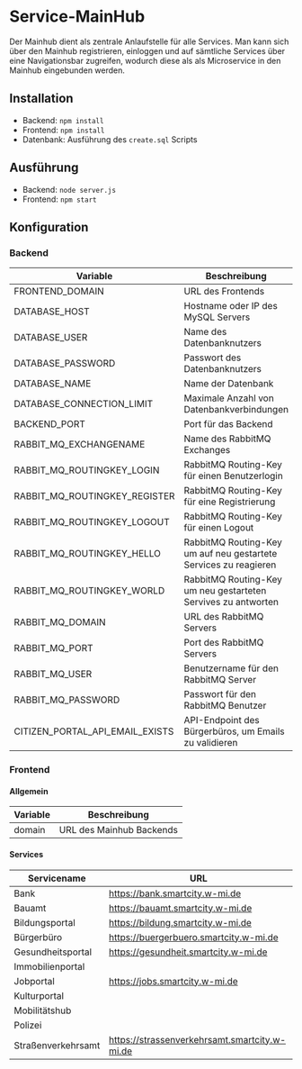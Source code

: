 # Service-MainHub
Der Mainhub dient als zentrale Anlaufstelle für alle Services. Man kann sich über den Mainhub registrieren, einloggen und auf sämtliche Services über eine Navigationsbar zugreifen,
wodurch diese als als Microservice in den Mainhub eingebunden werden.

## Installation
- Backend: `npm install`
- Frontend: `npm install`
- Datenbank: Ausführung des `create.sql` Scripts

## Ausführung
- Backend: `node server.js`
- Frontend: `npm start`

## Konfiguration
### Backend
|Variable|Beschreibung|
|---|---|
|FRONTEND_DOMAIN|URL des Frontends|
|DATABASE_HOST|Hostname oder IP des MySQL Servers|                 
|DATABASE_USER|Name des Datenbanknutzers| 
|DATABASE_PASSWORD|Passwort des Datenbanknutzers|
|DATABASE_NAME|Name der Datenbank|
|DATABASE_CONNECTION_LIMIT|Maximale Anzahl von Datenbankverbindungen|
|BACKEND_PORT|Port für das Backend|
|RABBIT_MQ_EXCHANGENAME|Name des RabbitMQ Exchanges|
|RABBIT_MQ_ROUTINGKEY_LOGIN|RabbitMQ Routing-Key für einen Benutzerlogin|
|RABBIT_MQ_ROUTINGKEY_REGISTER|RabbitMQ Routing-Key für eine Registrierung|
|RABBIT_MQ_ROUTINGKEY_LOGOUT|RabbitMQ Routing-Key für einen Logout|
|RABBIT_MQ_ROUTINGKEY_HELLO|RabbitMQ Routing-Key um auf neu gestartete Services zu reagieren|
|RABBIT_MQ_ROUTINGKEY_WORLD|RabbitMQ Routing-Key um neu gestarteten Servives zu antworten|
|RABBIT_MQ_DOMAIN|URL des RabbitMQ Servers|
|RABBIT_MQ_PORT|Port des RabbitMQ Servers|
|RABBIT_MQ_USER|Benutzername für den RabbitMQ Server|
|RABBIT_MQ_PASSWORD|Passwort für den RabbitMQ Benutzer|
|CITIZEN_PORTAL_API_EMAIL_EXISTS|API-Endpoint des Bürgerbüros, um Emails zu validieren|
### Frontend
#### Allgemein
|Variable|Beschreibung|
|---|---|
|domain|URL des Mainhub Backends|
#### Services
|Servicename|URL|
|---|---|
|Bank|https://bank.smartcity.w-mi.de|
|Bauamt|https://bauamt.smartcity.w-mi.de|
|Bildungsportal|https://bildung.smartcity.w-mi.de|
|Bürgerbüro|https://buergerbuero.smartcity.w-mi.de|
|Gesundheitsportal|https://gesundheit.smartcity.w-mi.de|
|Immobilienportal||
|Jobportal|https://jobs.smartcity.w-mi.de|
|Kulturportal||
|Mobilitätshub||
|Polizei||
|Straßenverkehrsamt|https://strassenverkehrsamt.smartcity.w-mi.de|
